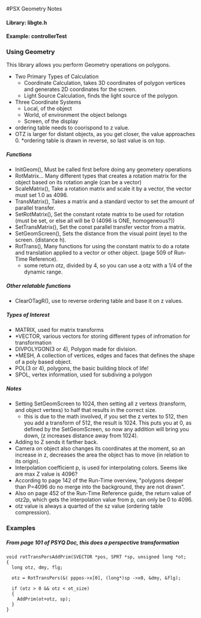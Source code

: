 #PSX Geometry Notes

#### Library: libgte.h

#### Example: controllerTest

### Using Geometry

This library allows you perform Geometry operations on polygons.
* Two Primary Types of Calculation
  * Coordinate Calculation, takes 3D coordinates of polygon vertices and generates 2D coordinates for the screen.
  * Light Source Calculation, finds the light source of the polygon.
* Three Coordinate Systems
  * Local, of the object
  * World, of environment the object belongs
  * Screen, of the display
* ordering table needs to coorispond to z value.
* OTZ is larger for distant objects, as you get closer, the value approaches 0.
  *ordering table is drawn in reverse, so last value is on top.

##### Functions
* InitGeom(), Must be called first before doing any geometery operations  
* RotMatrix... Many different types that creates a rotation matrix for the object based on its rotation angle (can be a vector)
* ScaleMatrix(), Take a rotation matrix and scale it by a vector, the vector must set 1.0 as 4096.
* TransMatrix(), Takes a matrix and a standard vector to set the amount of parallel transfer.
* SetRotMatrix(), Set the constant rotate matrix to be used for rotation (must be set, or else all will be 0 (4096 is ONE, homogeneous?))
* SetTransMatrix(), Set the const parallel transfer vector from a matrix.
* SetGeomScreen(), Sets the distance from the visual point (eye) to the screen. (distance h).
* RotTrans(), Many functions for using the constant matrix to do a rotate and translation applied to a vector or other object. (page 509 of Run-Time Reference).
  * some return otz, divided by 4, so you can use a otz with a 1/4 of the dynamic range.

##### Other relatable functions
* ClearOTagR(), use to reverse ordering table and base it on z values.
  
##### Types of Interest
* MATRIX, used for matrix transforms
* *VECTOR, various vectors for storing different types of infromation for transformation
* DIVPOLYGON(3 or 4), Polygon made for division.
* *MESH, A collection of vertices, edges and faces that defines the shape of a poly based object.
* POL(3 or 4), polygons, the basic building block of life!
* SPOL, vertex information, used for subdiving a polygon

##### Notes
* Setting SetGeomScreen to 1024, then setting all z vertexs (transform, and object vertexs) to half that results in the correct size.
  * this is due to the math involved, if you set the z vertex to 512, then you add a transform of 512, the result is 1024.
    This puts you at 0, as defined by the SetGeomScreen, so now any addition will bring you down, (z increases distance away from 1024).
* Adding to Z sends it farther back. 
* Camera on object also changes its coordinates at the moment, so an increase in z, decreases the area the object has to move (in relation to its origin).
* Interpolation coefficient p, is used for interpolating colors. Seems like are max Z value is 4096?
* According to page 142 of the Run-Time overview, "polygons deeper than P=4096 do no merge into the background, they are not drawn".
* Also on page 452 of the Run-Time Reference guide, the return value of otz2p, which gets the interpolation value from p, can only be 0 to 4096.
* otz value is always a quarted of the sz value (ordering table compression).

### Examples

##### From page 101 of PSYQ Doc, this does a perspective transformation
```
void rotTransPersAddPrim(SVECTOR *pos, SPRT *sp, unsigned long *ot;
{
  long otz, dmy, flg;
  
  otz = RotTransPers(&( pppos->x[0], (long*)sp ->x0, &dmy, &flg);
  
  if (otz > 0 && otz < ot_size)
  {
    AddPrim(ot+otz, sp);
  }
}